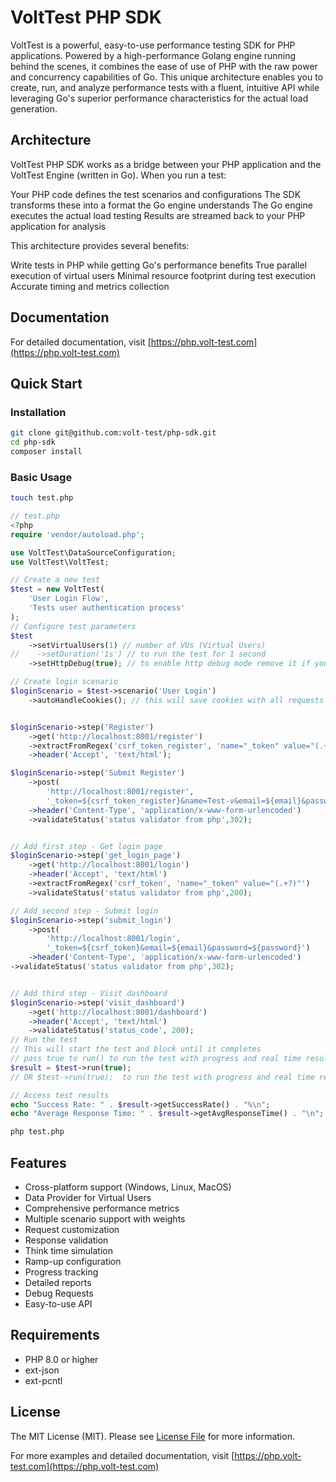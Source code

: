 # VoltTest PHP SDK

VoltTest is a powerful, easy-to-use performance testing SDK for PHP applications.
Powered by a high-performance Golang engine running behind the scenes,
it combines the ease of use of PHP with the raw power and concurrency capabilities of Go.
This unique architecture enables you to create, run, and analyze performance tests with a fluent,
intuitive API while leveraging Go's superior performance characteristics for the actual load generation.

## Architecture
VoltTest PHP SDK works as a bridge between your PHP application and the VoltTest Engine (written in Go). When you run a test:

Your PHP code defines the test scenarios and configurations
The SDK transforms these into a format the Go engine understands
The Go engine executes the actual load testing
Results are streamed back to your PHP application for analysis

This architecture provides several benefits:

Write tests in PHP while getting Go's performance benefits
True parallel execution of virtual users
Minimal resource footprint during test execution
Accurate timing and metrics collection

## Documentation

For detailed documentation, visit [https://php.volt-test.com](https://php.volt-test.com)

## Quick Start

### Installation

```bash
git clone git@github.com:volt-test/php-sdk.git
cd php-sdk
composer install
```

### Basic Usage
```bash
touch test.php
```
```php
// test.php
<?php
require 'vendor/autoload.php';

use VoltTest\DataSourceConfiguration;
use VoltTest\VoltTest;

// Create a new test
$test = new VoltTest(
    'User Login Flow',
    'Tests user authentication process'
);
// Configure test parameters
$test
    ->setVirtualUsers(1) // number of VUs (Virtual Users)
//    ->setDuration('1s') // to run the test for 1 second
    ->setHttpDebug(true); // to enable http debug mode remove it if you don't want to see the http debug

// Create login scenario
$loginScenario = $test->scenario('User Login')
    ->autoHandleCookies(); // this will save cookies with all requests in this scenario


$loginScenario->step('Register')
    ->get('http://localhost:8001/register')
    ->extractFromRegex('csrf_token_register', 'name="_token" value="(.+?)"') // Extract the csrf token to submit a form
    ->header('Accept', 'text/html');

$loginScenario->step('Submit Register')
    ->post(
        'http://localhost:8001/register',
        '_token=${csrf_token_register}&name=Test-v&email=${email}&password=${password}&password_confirmation=${password}') // send data with extracted data and source file
    ->header('Content-Type', 'application/x-www-form-urlencoded')
    ->validateStatus('status validator from php',302);


// Add first step - Get login page
$loginScenario->step('get_login_page')
    ->get('http://localhost:8001/login')
    ->header('Accept', 'text/html')
    ->extractFromRegex('csrf_token', 'name="_token" value="(.+?)"')
    ->validateStatus('status validator from php',200);

// Add second step - Submit login
$loginScenario->step('submit_login')
    ->post(
        'http://localhost:8001/login',
        '_token=${csrf_token}&email=${email}&password=${password}')
    ->header('Content-Type', 'application/x-www-form-urlencoded')
->validateStatus('status validator from php',302);


// Add third step - Visit dashboard
$loginScenario->step('visit_dashboard')
    ->get('http://localhost:8001/dashboard')
    ->header('Accept', 'text/html')
    ->validateStatus('status_code', 200);
// Run the test 
// This will start the test and block until it completes
// pass true to run() to run the test with progress and real time results
$result = $test->run(true);
// OR $test->run(true);  to run the test with progress and real time results

// Access test results
echo "Success Rate: " . $result->getSuccessRate() . "%\n";
echo "Average Response Time: " . $result->getAvgResponseTime() . "\n";
```

```bash
php test.php
```

## Features

- Cross-platform support (Windows, Linux, MacOS)
- Data Provider for Virtual Users
- Comprehensive performance metrics
- Multiple scenario support with weights
- Request customization
- Response validation
- Think time simulation
- Ramp-up configuration
- Progress tracking
- Detailed reports
- Debug Requests
- Easy-to-use API

## Requirements

- PHP 8.0 or higher
- ext-json
- ext-pcntl

## License

The MIT License (MIT). Please see [License File](LICENSE.md) for more information.

For more examples and detailed documentation, visit [https://php.volt-test.com](https://php.volt-test.com)
